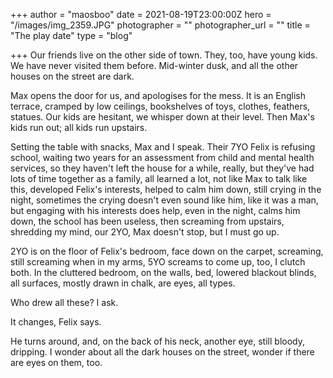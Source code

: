 +++
author = "maosboo"
date = 2021-08-19T23:00:00Z
hero = "/images/img_2359.JPG"
photographer = ""
photographer_url = ""
title = "The play date"
type = "blog"

+++
Our friends live on the other side of town. They, too, have young kids. We have never visited them before. Mid-winter dusk, and all the other houses on the street are dark.

Max opens the door for us, and apologises for the mess. It is an English terrace, cramped by low ceilings, bookshelves of toys, clothes, feathers, statues. Our kids are hesitant, we whisper down at their level. Then Max's kids run out; all kids run upstairs.

Setting the table with snacks, Max and I speak. Their 7YO Felix is refusing school, waiting two years for an assessment from child and mental health services, so they haven't left the house for a while, really, but they've had lots of time together as a family, all learned a lot, not like Max to talk like this, developed Felix's interests, helped to calm him down, still crying in the night, sometimes the crying doesn't even sound like him, like it was a man, but engaging with his interests does help, even in the night, calms him down, the school has been useless, then screaming from upstairs, shredding my mind, our 2YO, Max doesn't stop, but I must go up.

2YO is on the floor of Felix's bedroom, face down on the carpet, screaming, still screaming when in my arms, 5YO screams to come up, too, I clutch both. In the cluttered bedroom, on the walls, bed, lowered blackout blinds, all surfaces, mostly drawn in chalk, are eyes, all types.

Who drew all these? I ask.

It changes, Felix says.

He turns around, and, on the back of his neck, another eye, still bloody, dripping. I wonder about all the dark houses on the street, wonder if there are eyes on them, too.